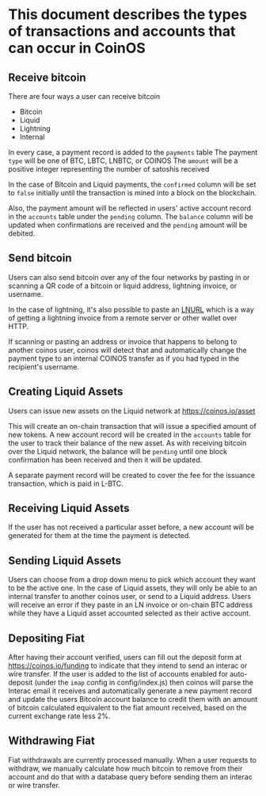 # This document describes the types of transactions and accounts that can occur in CoinOS

## Receive bitcoin

There are four ways a user can receive bitcoin

- Bitcoin
- Liquid
- Lightning
- Internal

In every case, a payment record is added to the `payments` table
The payment `type` will be one of BTC, LBTC, LNBTC, or COINOS
The `amount` will be a positive integer representing the number of satoshis received

In the case of Bitcoin and Liquid payments, the `confirmed` column will be set to `false` initially until the transaction
is mined into a block on the blockchain.

Also, the payment amount will be reflected in users' active account record in the `accounts` table under the `pending` column. The `balance` column will be updated when confirmations are received and the `pending` amount will be debited.

## Send bitcoin

Users can also send bitcoin over any of the four networks by pasting in or scanning a QR code of a bitcoin or liquid address, lightning invoice, or username.

In the case of lightning, it's also possible to paste an [LNURL](https://github.com/fiatjaf/lnurl-rfc) which is a way of getting a lightning invoice from a remote server or other wallet over HTTP.

If scanning or pasting an address or invoice that happens to belong to another coinos user, coinos will detect that and automatically change the payment type to an internal COINOS transfer as if you had typed in the recipient's username.

## Creating Liquid Assets

Users can issue new assets on the Liquid network at https://coinos.io/asset

This will create an on-chain transaction that will issue a specified amount of new tokens. A new account record will be created in the `accounts` table for the user to track their balance of the new asset. As with receiving bitcoin over the Liquid network, the balance will be `pending` until one block confirmation has been received and then it will be updated.

A separate payment record will be created to cover the fee for the issuance transaction, which is paid in L-BTC.


## Receiving Liquid Assets

If the user has not received a particular asset before, a new account will be generated for them at the time the payment is detected.

## Sending Liquid Assets

Users can choose from a drop down menu to pick which account they want to be the active one. In the case of Liquid assets, they will only be able to an internal transfer to another coinos user, or send to a Liquid address. Users will receive an error if they paste in an LN invoice or on-chain BTC address while they have a Liquid asset accounted selected as their active account.

## Depositing Fiat

After having their account verified, users can fill out the deposit form at https://coinos.io/funding to indicate that they intend to send an interac or wire transfer. If the user is added to the list of accounts enabled for auto-deposit (under the `imap` config in config/index.js) then coinos will parse the Interac email it receives and automatically generate a new payment record and update the users Bitcoin account balance to credit them with an amount of bitcoin calculated equivalent to the fiat amount received, based on the current exchange rate less 2%.

## Withdrawing Fiat

Fiat withdrawals are currently processed manually. When a user requests to withdraw, we manually calculate how much bitcoin to remove from their account and do that with a database query before sending them an interac or wire transfer.
